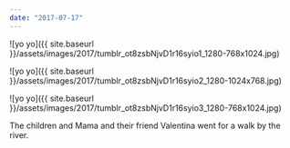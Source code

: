 ```yaml
---
date: "2017-07-17"
---
```


![yo yo]({{ site.baseurl }}/assets/images/2017/tumblr_ot8zsbNjvD1r16syio1_1280-768x1024.jpg)

![yo yo]({{ site.baseurl }}/assets/images/2017/tumblr_ot8zsbNjvD1r16syio2_1280-1024x768.jpg)

![yo yo]({{ site.baseurl }}/assets/images/2017/tumblr_ot8zsbNjvD1r16syio3_1280-768x1024.jpg)

The children and Mama and their friend Valentina went for a walk by the river.
